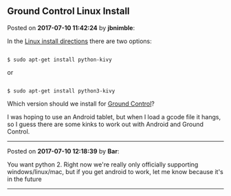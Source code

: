 ## Ground Control Linux Install
Posted on **2017-07-10 11:42:24** by **jbnimble**:

In the [Linux install directions](https://kivy.org/docs/installation/installation-linux.html) there are two options:

```

$ sudo apt-get install python-kivy

```

or

```

$ sudo apt-get install python3-kivy

```

Which version should we install for [Ground Control](https://github.com/MaslowCNC/GroundControl/wiki/Linux)?



I was hoping to use an Android tablet, but when I load a gcode file it hangs, so I guess there are some kinks to work out with Android and Ground Control.

---

Posted on **2017-07-10 12:18:39** by **Bar**:

You want python 2. Right now we're really only officially supporting windows/linux/mac, but if you get android to work, let me know because it's in the future

---

